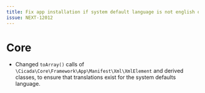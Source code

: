 ```yaml
---
title: Fix app installation if system default language is not english or german
issue: NEXT-12012
---
```

# Core
* Changed `toArray()` calls of `\Cicada\Core\Framework\App\Manifest\Xml\XmlElement` and derived classes, to ensure that translations exist for the system defaults language.
